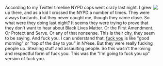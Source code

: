 <img src="http://scripting.com/images/2018/08/23/mookie.png" border="0" align="right">According to my Twitter timeline NYPD cops went crazy last night. I grew up there, and as a kid I crossed the NYPD a number of times. They were always bastards, but they never caught me, though they came close. So what were they doing last night? It seems they were trying to prove that they don't want to hear about Black Lives Matter. Or the First Amendment. Or Protect and Serve. Or any of that nonsense. This is their city, they seem to be saying. And fuck you. I can understand that, <a href="http://scripting.com/2018/08/23.html#a193830">fuck you</a> is like "good morning" or "top of the day to you" in NYese. But they were really fucking people up. Stealing stuff and assaulting people. So this wasn't the loving and respectful form of fuck you. This was the "I'm going to fuck you up" version of fuck you. 
